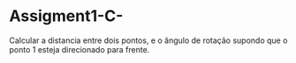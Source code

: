 # Assigment1-C-
Calcular a distancia entre dois pontos, e o ângulo de rotação supondo que o ponto 1 esteja direcionado para frente.
